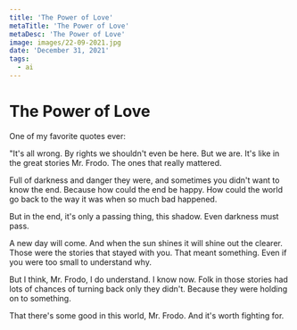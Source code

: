 ```yaml
---
title: 'The Power of Love'
metaTitle: 'The Power of Love'
metaDesc: 'The Power of Love'
image: images/22-09-2021.jpg
date: 'December 31, 2021'
tags:
  - ai
---
```


# The Power of Love

One of my favorite quotes ever: 

"It\'s all wrong. By rights we shouldn\'t even be here. But we are. It\'s like in the great stories Mr. Frodo. The ones that really mattered. 

Full of darkness and danger they were, and sometimes you didn\'t want to know the end. Because how could the end be happy. How could the world go back to the way it was when so much bad happened. 

But in the end, it\'s only a passing thing, this shadow. Even darkness must pass. 

A new day will come. And when the sun shines it will shine out the clearer. Those were the stories that stayed with you. That meant something. Even if you were too small to understand why. 

But I think, Mr. Frodo, I do understand. I know now. Folk in those stories had lots of chances of turning back only they didn\'t. Because they were holding on to something. 

That there\'s some good in this world, Mr. Frodo. And it\'s worth fighting for.